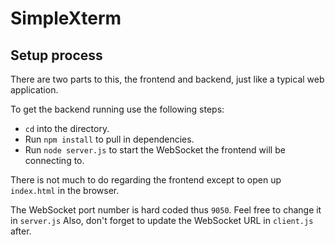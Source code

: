 # SimpleXterm

## Setup process
There are two parts to this, the frontend and backend, just like a typical web application.

To get the backend running use the following steps:

- `cd` into the directory.
- Run `npm install` to pull in dependencies.
- Run `node server.js` to start the WebSocket the frontend will be connecting to.

There is not much to do regarding the frontend except to open up `index.html` in the browser.

The WebSocket port number is hard coded thus `9050`. Feel free to change it in `server.js`
Also, don't forget to update the WebSocket URL in `client.js` after.

